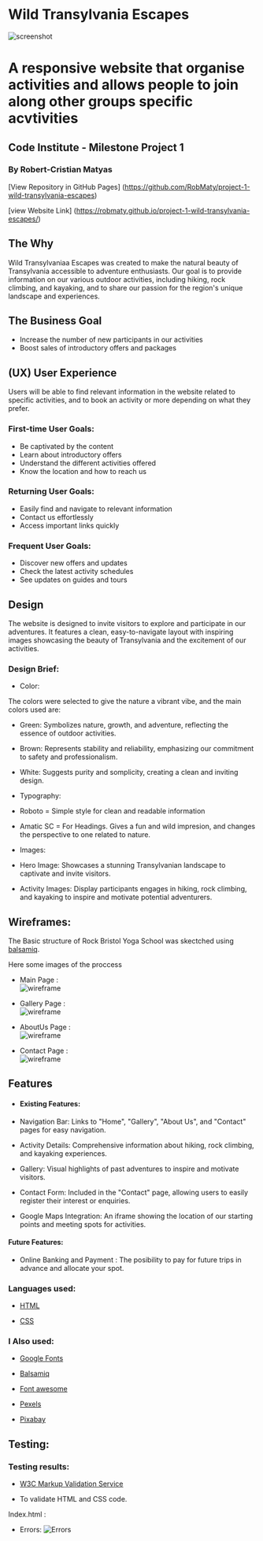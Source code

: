 # Wild Transylvania Escapes

 ![screenshot](assets/images/readme.img/project1.png)

# A responsive website that organise activities and allows people to join along other groups specific acvtivities

## Code Institute - Milestone Project 1

### By Robert-Cristian Matyas

[View Repository in GitHub Pages] (https://github.com/RobMaty/project-1-wild-transylvania-escapes)

[view Website Link] (https://robmaty.github.io/project-1-wild-transylvania-escapes/)
## The Why

Wild Transylvaniaa Escapes was created to make the natural beauty of Transylvania accessible to adventure enthusiasts. Our goal is to provide information on our various outdoor activities, including hiking, rock climbing, and kayaking, and to share our passion for the region's unique landscape and experiences.

## The Business Goal

+ Increase the number of new participants in our activities
+ Boost sales of introductory offers and packages

## (UX) User Experience

Users will be able to find relevant information in the website related to specific activities, and to book an activity or more depending on what they prefer.

### First-time User Goals:
- Be captivated by the content
- Learn about introductory offers
- Understand the different activities offered
- Know the location and how to reach us

### Returning User Goals:
- Easily find and navigate to relevant information
- Contact us effortlessly
- Access important links quickly

### Frequent User Goals:
- Discover new offers and updates
- Check the latest activity schedules
- See updates on guides and tours

## Design

The website is designed to invite visitors to explore and participate in our adventures. It features a clean, easy-to-navigate layout with inspiring images showcasing the beauty of Transylvania and the excitement of our activities.

### Design Brief:

+ Color:

The colors were selected to give the nature a vibrant vibe, and the main colors used are:

- Green: Symbolizes nature, growth, and adventure, reflecting the essence of outdoor activities.

- Brown: Represents stability and reliability, emphasizing our commitment to safety and professionalism. 

- White: Suggests purity and somplicity, creating a clean and inviting design.

+ Typography:

- Roboto = Simple style for clean and readable information

- Amatic SC = For Headings. Gives a fun and wild impresion, and changes the perspective to one related to nature.

+ Images: 

- Hero Image: Showcases a stunning Transylvanian landscape to captivate and invite visitors.

- Activity Images: Display participants engages in hiking, rock climbing, and kayaking to inspire and motivate potential adventurers.

## Wireframes:

The Basic structure of Rock Bristol Yoga School was skectched using [balsamiq](https://balsamiq.com/).

Here some images of the proccess

- Main Page :    
![wireframe](assets/images/readme.img/mainpage.png "wireframe")

- Gallery Page :   
 ![wireframe](assets/images/readme.img/gallerypage.png "wireframe")

- AboutUs Page :    
![wireframe](assets/images/readme.img/aboutpage.png "wireframe")

- Contact Page :   
![wireframe](assets/images/readme.img/contactpage.png "wireframe")

## Features

- #### Existing Features:

 + Navigation Bar: Links to "Home", "Gallery", "About Us", and "Contact" pages for easy navigation.

 + Activity Details: Comprehensive information about hiking, rock climbing, and kayaking experiences.

 + Gallery: Visual highlights of past adventures to inspire and motivate visitors.

 + Contact Form: Included in the "Contact" page, allowing users to easily register their interest or enquiries.
 
 + Google Maps Integration: An iframe showing the location of our starting points and meeting spots for activities.

 #### Future Features:

 + Online Banking and Payment : The posibility to pay for future trips in advance and allocate your spot.

### Languages used: 

- [HTML](https://en.wikipedia.org/wiki/HTML5)

- [CSS](https://en.wikipedia.org/wiki/CSS)

### I Also used:

 - [Google Fonts](https://fonts.google.com/)

 - [Balsamiq](https://balsamiq.com/)

 - [Font awesome](https://fontawesome.com/)

 - [Pexels](https://www.pexels.com/)

 - [Pixabay](https://pixabay.com/)

## Testing: 

### Testing results:

- [W3C Markup Validation Service](https://validator.w3.org/)

 + To validate HTML and CSS code.

 Index.html :


-  Errors: ![Errors](assets/images/readme.img/indexerrors.png "Index-errors")


